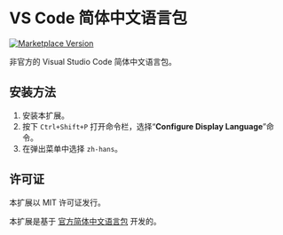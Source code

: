 # VS Code 简体中文语言包

[![Marketplace Version](https://img.shields.io/vscode-marketplace/v/wangweixuan.vscode-zh-hans-custom.svg)](https://marketplace.visualstudio.com/items?itemName=wangweixuan.vscode-zh-hans-custom)

非官方的 Visual Studio Code 简体中文语言包。

## 安装方法

1. 安装本扩展。
2. 按下 `Ctrl+Shift+P` 打开命令栏，选择“**Configure Display Language**”命令。
3. 在弹出菜单中选择 `zh-hans`。

## 许可证

本扩展以 MIT 许可证发行。

本扩展是基于 [官方简体中文语言包](https://marketplace.visualstudio.com/items?itemName=MS-CEINTL.vscode-language-pack-zh-hans) 开发的。
